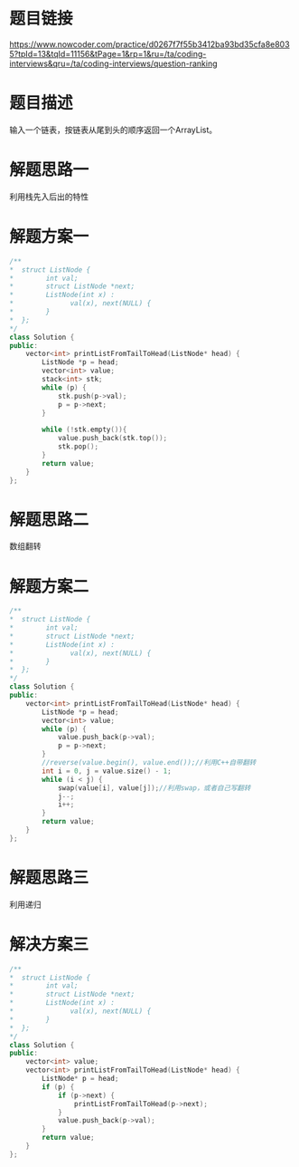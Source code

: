 题目链接
===
https://www.nowcoder.com/practice/d0267f7f55b3412ba93bd35cfa8e8035?tpId=13&tqId=11156&tPage=1&rp=1&ru=/ta/coding-interviews&qru=/ta/coding-interviews/question-ranking

题目描述
===
输入一个链表，按链表从尾到头的顺序返回一个ArrayList。

解题思路一
===
利用栈先入后出的特性

解题方案一
===
```cpp
/**
*  struct ListNode {
*        int val;
*        struct ListNode *next;
*        ListNode(int x) :
*              val(x), next(NULL) {
*        }
*  };
*/
class Solution {
public:
    vector<int> printListFromTailToHead(ListNode* head) {
        ListNode *p = head;
        vector<int> value;
        stack<int> stk;
        while (p) {
            stk.push(p->val);
            p = p->next;
        }
        
        while (!stk.empty()){
            value.push_back(stk.top());
            stk.pop();
        }
        return value;
    }
};
```

解题思路二
===
数组翻转

解题方案二
===
```cpp
/**
*  struct ListNode {
*        int val;
*        struct ListNode *next;
*        ListNode(int x) :
*              val(x), next(NULL) {
*        }
*  };
*/
class Solution {
public:
    vector<int> printListFromTailToHead(ListNode* head) {
        ListNode *p = head;
        vector<int> value;
        while (p) {
            value.push_back(p->val);
            p = p->next;
        }
        //reverse(value.begin(), value.end());//利用C++自带翻转
        int i = 0, j = value.size() - 1;
        while (i < j) {
            swap(value[i], value[j]);//利用swap，或者自己写翻转
            j--;
            i++;
        }
        return value;
    }
};
```

解题思路三
===
利用递归

解决方案三
===
```cpp
/**
*  struct ListNode {
*        int val;
*        struct ListNode *next;
*        ListNode(int x) :
*              val(x), next(NULL) {
*        }
*  };
*/
class Solution {
public:
    vector<int> value;
    vector<int> printListFromTailToHead(ListNode* head) {
        ListNode* p = head;
        if (p) {
            if (p->next) {
                printListFromTailToHead(p->next);
            }
            value.push_back(p->val);
        }
        return value;
    }
};
```

